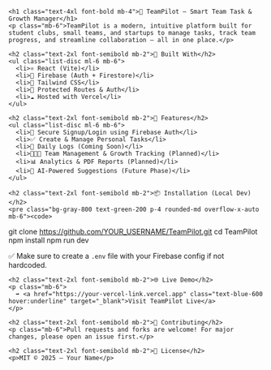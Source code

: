 <!DOCTYPE html>
<html lang="en">
<head>
  <meta charset="UTF-8" />
  <meta name="viewport" content="width=device-width, initial-scale=1.0"/>
  <title>TeamPilot - README</title>
  <link href="https://cdn.jsdelivr.net/npm/tailwindcss@2.2.19/dist/tailwind.min.css" rel="stylesheet">
</head>
<body class="bg-gray-100 text-gray-800 p-6 font-sans">
  <div class="max-w-4xl mx-auto bg-white p-8 rounded-xl shadow-md">

    <h1 class="text-4xl font-bold mb-4">🚀 TeamPilot – Smart Team Task & Growth Manager</h1>
    <p class="mb-6">TeamPilot is a modern, intuitive platform built for student clubs, small teams, and startups to manage tasks, track team progress, and streamline collaboration – all in one place.</p>

    <h2 class="text-2xl font-semibold mb-2">🔧 Built With</h2>
    <ul class="list-disc ml-6 mb-6">
      <li>⚛️ React (Vite)</li>
      <li>🧠 Firebase (Auth + Firestore)</li>
      <li>💨 Tailwind CSS</li>
      <li>🔐 Protected Routes & Auth</li>
      <li>☁️ Hosted with Vercel</li>
    </ul>

    <h2 class="text-2xl font-semibold mb-2">📸 Features</h2>
    <ul class="list-disc ml-6 mb-6">
      <li>🔐 Secure Signup/Login using Firebase Auth</li>
      <li>✅ Create & Manage Personal Tasks</li>
      <li>📅 Daily Logs (Coming Soon)</li>
      <li>🧑‍🤝‍🧑 Team Management & Growth Tracking (Planned)</li>
      <li>📊 Analytics & PDF Reports (Planned)</li>
      <li>💬 AI-Powered Suggestions (Future Phase)</li>
    </ul>

    <h2 class="text-2xl font-semibold mb-2">📦 Installation (Local Dev)</h2>
    <pre class="bg-gray-800 text-green-200 p-4 rounded-md overflow-x-auto mb-6"><code>
git clone https://github.com/YOUR_USERNAME/TeamPilot.git
cd TeamPilot
npm install
npm run dev
    </code></pre>
    <p class="text-sm text-gray-500 mb-6">✅ Make sure to create a <code>.env</code> file with your Firebase config if not hardcoded.</p>

    <h2 class="text-2xl font-semibold mb-2">🌐 Live Demo</h2>
    <p class="mb-6">
      ➡️ <a href="https://your-vercel-link.vercel.app" class="text-blue-600 hover:underline" target="_blank">Visit TeamPilot Live</a>
    </p>

    <h2 class="text-2xl font-semibold mb-2">🤝 Contributing</h2>
    <p class="mb-6">Pull requests and forks are welcome! For major changes, please open an issue first.</p>

    <h2 class="text-2xl font-semibold mb-2">📄 License</h2>
    <p>MIT © 2025 – Your Name</p>

  </div>
</body>
</html>
